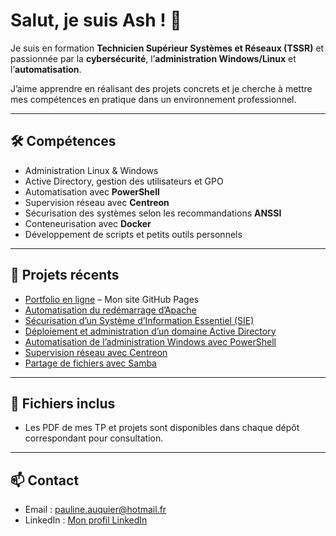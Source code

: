 # Salut, je suis Ash ! 👋

Je suis en formation **Technicien Supérieur Systèmes et Réseaux (TSSR)** et passionnée par la **cybersécurité**, l’**administration Windows/Linux** et l’**automatisation**.  

J’aime apprendre en réalisant des projets concrets et je cherche à mettre mes compétences en pratique dans un environnement professionnel.  

---

## 🛠 Compétences
- Administration Linux & Windows
- Active Directory, gestion des utilisateurs et GPO
- Automatisation avec **PowerShell**
- Supervision réseau avec **Centreon**
- Sécurisation des systèmes selon les recommandations **ANSSI**
- Conteneurisation avec **Docker**
- Développement de scripts et petits outils personnels

---

## 📂 Projets récents
- [Portfolio en ligne](https://github.com/Ash5134/Ash5134.github.io) – Mon site GitHub Pages
- [Automatisation du redémarrage d’Apache](https://github.com/Ash5134/Automatisation-du-redemarrage-d-Apache)
- [Sécurisation d’un Système d’Information Essentiel (SIE)](https://github.com/Ash5134/Securisation-d-un-Systeme-d-Information-Essentiel-SIE-selon-les-recommandations-ANSSI)
- [Déploiement et administration d’un domaine Active Directory](https://github.com/Ash5134/Deploiement-et-administration-d-un-domaine-Active-Directory)
- [Automatisation de l’administration Windows avec PowerShell](https://github.com/Ash5134/PowerShell-Automatisation-de-l-administration-Windows)
- [Supervision réseau avec Centreon](https://github.com/Ash5134/Supervision-reseau-avec-Centreon)
- [Partage de fichiers avec Samba](https://github.com/Ash5134/Partage-de-fichiers-avec-Samba)

---

## 📄 Fichiers inclus
- Les PDF de mes TP et projets sont disponibles dans chaque dépôt correspondant pour consultation.

---

## 📫 Contact
- Email : pauline.auquier@hotmail.fr
- LinkedIn : [Mon profil LinkedIn](https://www.[linkedin.com/in/tonprofil](https://www.linkedin.com/in/pauline-auquier-a96934314?lipi=urn%3Ali%3Apage%3Ad_flagship3_profile_view_base_contact_details%3BeM83TdUXTROy1eetmN59Jg%3D%3D))
